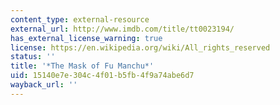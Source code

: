 ```yaml
---
content_type: external-resource
external_url: http://www.imdb.com/title/tt0023194/
has_external_license_warning: true
license: https://en.wikipedia.org/wiki/All_rights_reserved
status: ''
title: '*The Mask of Fu Manchu*'
uid: 15140e7e-304c-4f01-b5fb-4f9a74abe6d7
wayback_url: ''
---
```

